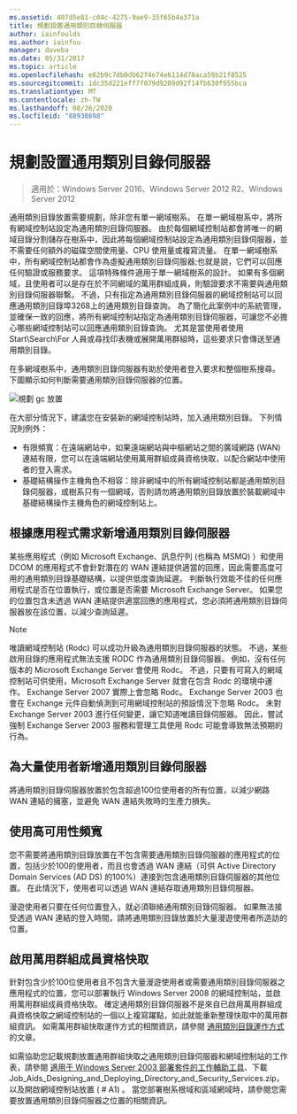```yaml
---
ms.assetid: 407d5e81-c04c-4275-9ae9-35f65b4a371a
title: 規劃設置通用類別目錄伺服器
author: iainfoulds
ms.author: iainfou
manager: daveba
ms.date: 05/31/2017
ms.topic: article
ms.openlocfilehash: e82b9c7db0db62f4e74e6114d78aca59b21f8525
ms.sourcegitcommit: 1dc35d221eff7f079d9209d92f14fb630f955bca
ms.translationtype: MT
ms.contentlocale: zh-TW
ms.lasthandoff: 08/26/2020
ms.locfileid: "88938698"
---
```

# <a name="planning-global-catalog-server-placement"></a>規劃設置通用類別目錄伺服器

> 適用於：Windows Server 2016、Windows Server 2012 R2、Windows Server 2012

通用類別目錄放置需要規劃，除非您有單一網域樹系。 在單一網域樹系中，將所有網域控制站設定為通用類別目錄伺服器。 由於每個網域控制站都會將唯一的網域目錄分割儲存在樹系中，因此將每個網域控制站設定為通用類別目錄伺服器，並不需要任何額外的磁碟空間使用量、CPU 使用量或複寫流量。 在單一網域樹系中，所有網域控制站都會作為虛擬通用類別目錄伺服器;也就是說，它們可以回應任何驗證或服務要求。 這項特殊條件適用于單一網域樹系的設計。 如果有多個網域，且使用者可以是存在於不同網域的萬用群組成員，則驗證要求不需要與通用類別目錄伺服器聯繫。 不過，只有指定為通用類別目錄伺服器的網域控制站可以回應通用類別目錄埠3268上的通用類別目錄查詢。 為了簡化此案例中的系統管理，並確保一致的回應，將所有網域控制站指定為通用類別目錄伺服器，可讓您不必擔心哪些網域控制站可以回應通用類別目錄查詢。 尤其是當使用者使用 Start\Search\For 人員或尋找印表機或展開萬用群組時，這些要求只會傳送至通用類別目錄。

在多網域樹系中，通用類別目錄伺服器有助於使用者登入要求和整個樹系搜尋。 下圖顯示如何判斷需要通用類別目錄伺服器的位置。

![規劃 gc 放置](media/Planning-Global-Catalog-Server-Placement/8fc4777c-47b6-4ee7-b8ad-a04e7c5ee67f.gif)

在大部分情況下，建議您在安裝新的網域控制站時，加入通用類別目錄。 下列情況則例外：

- 有限頻寬：在遠端網站中，如果遠端網站與中樞網站之間的廣域網路 (WAN) 連結有限，您可以在遠端網站使用萬用群組成員資格快取，以配合網站中使用者的登入需求。
- 基礎結構操作主機角色不相容：除非網域中的所有網域控制站都是通用類別目錄伺服器，或樹系只有一個網域，否則請勿將通用類別目錄放置於裝載網域中基礎結構操作主機角色的網域控制站上。

## <a name="adding-global-catalog-servers-based-on-application-requirements"></a>根據應用程式需求新增通用類別目錄伺服器

某些應用程式（例如 Microsoft Exchange、訊息佇列 (也稱為 MSMQ) ）和使用 DCOM 的應用程式不會針對潛在的 WAN 連結提供適當的回應，因此需要高度可用的通用類別目錄基礎結構，以提供低度查詢延遲。 判斷執行效能不佳的任何應用程式是否在位置執行，或位置是否需要 Microsoft Exchange Server。 如果您的位置包含未透過 WAN 連結提供適當回應的應用程式，您必須將通用類別目錄伺服器放在該位置，以減少查詢延遲。

> [!NOTE]
> 唯讀網域控制站 (Rodc) 可以成功升級為通用類別目錄伺服器的狀態。 不過，某些啟用目錄的應用程式無法支援 RODC 作為通用類別目錄伺服器。 例如，沒有任何版本的 Microsoft Exchange Server 會使用 Rodc。 不過，只要有可寫入的網域控制站可供使用，Microsoft Exchange Server 就會在包含 Rodc 的環境中運作。 Exchange Server 2007 實際上會忽略 Rodc。 Exchange Server 2003 也會在 Exchange 元件自動偵測到可用網域控制站的預設情況下忽略 Rodc。 未對 Exchange Server 2003 進行任何變更，讓它知道唯讀目錄伺服器。 因此，嘗試強制 Exchange Server 2003 服務和管理工具使用 Rodc 可能會導致無法預期的行為。

## <a name="adding-global-catalog-servers-for-a-large-number-of-users"></a>為大量使用者新增通用類別目錄伺服器

將通用類別目錄伺服器放置於包含超過100位使用者的所有位置，以減少網路 WAN 連結的擁塞，並避免 WAN 連結失敗時的生產力損失。

## <a name="using-highly-available-bandwidth"></a>使用高可用性頻寬

您不需要將通用類別目錄放置在不包含需要通用類別目錄伺服器的應用程式的位置，包括少於100的使用者，而且也會透過 WAN 連結（可供 Active Directory Domain Services (AD DS) 的100%）連接到包含通用類別目錄伺服器的其他位置。 在此情況下，使用者可以透過 WAN 連結存取通用類別目錄伺服器。

漫遊使用者只要在任何位置登入，就必須聯絡通用類別目錄伺服器。 如果無法接受透過 WAN 連結的登入時間，請將通用類別目錄放置於大量漫遊使用者所造訪的位置。

## <a name="enabling-universal-group-membership-caching"></a>啟用萬用群組成員資格快取

針對包含少於100位使用者且不包含大量漫遊使用者或需要通用類別目錄伺服器之應用程式的位置，您可以部署執行 Windows Server 2008 的網域控制站，並啟用萬用群組成員資格快取。 確定通用類別目錄伺服器不是來自已啟用萬用群組成員資格快取之網域控制站的一個以上複寫躍點，如此就能重新整理快取中的萬用群組資訊。 如需萬用群組快取運作方式的相關資訊，請參閱 [通用類別目錄運作方式](/previous-versions/windows/it-pro/windows-server-2003/cc737410(v=ws.10))的文章。

如需協助您記載規劃放置通用群組快取之通用類別目錄伺服器和網域控制站的工作表，請參閱 [適用于 Windows Server 2003 部署套件的工作輔助工具](https://microsoft.com/download/details.aspx?id=9608)、下載 Job_Aids_Designing_and_Deploying_Directory_and_Security_Services.zip，以及開啟網域控制站放置 ( # A1) 。 當您部署樹系根域和區域網域時，請參閱您需要放置通用類別目錄伺服器之位置的相關資訊。
